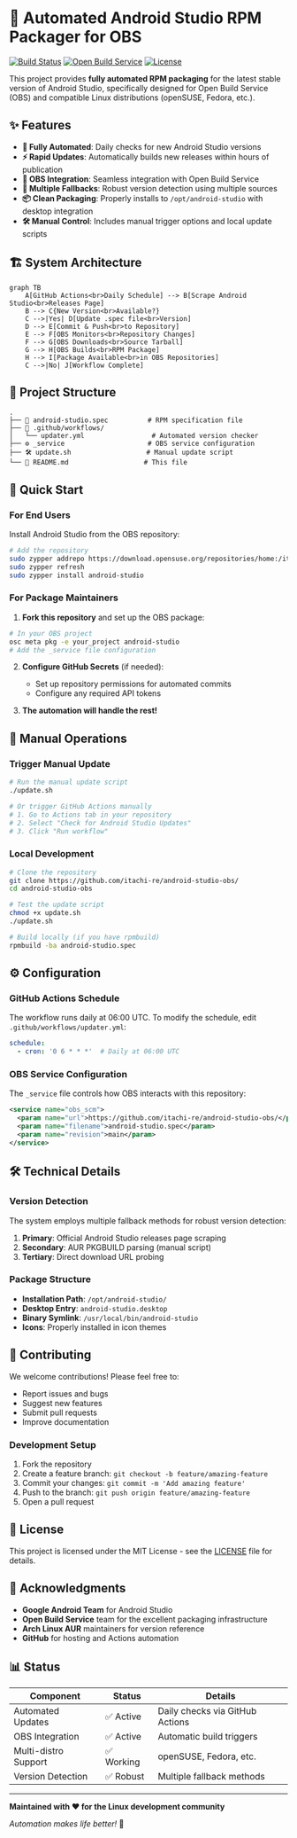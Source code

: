 # 🚀 Automated Android Studio RPM Packager for OBS

[![Build Status](https://img.shields.io/github/actions/workflow/status/itachi-re/android-studio-obs/updater.yml?branch=main)](https://github.com/itachi-re/android-studio-obs/actions)
[![Open Build Service](https://img.shields.io/badge/OBS-Package-blue)](https://build.opensuse.org/projects/home:itachi_re/packages/android-studio/repositories/openSUSE_Tumbleweed/binaries)
[![License](https://img.shields.io/badge/license-MIT-green)](LICENSE)

This project provides **fully automated RPM packaging** for the latest stable version of Android Studio, specifically designed for Open Build Service (OBS) and compatible Linux distributions (openSUSE, Fedora, etc.).

## ✨ Features

- **🤖 Fully Automated**: Daily checks for new Android Studio versions
- **⚡ Rapid Updates**: Automatically builds new releases within hours of publication
- **🔧 OBS Integration**: Seamless integration with Open Build Service
- **🔄 Multiple Fallbacks**: Robust version detection using multiple sources
- **📦 Clean Packaging**: Properly installs to `/opt/android-studio` with desktop integration
- **🛠️ Manual Control**: Includes manual trigger options and local update scripts

## 🏗️ System Architecture

```mermaid
graph TB
    A[GitHub Actions<br>Daily Schedule] --> B[Scrape Android Studio<br>Releases Page]
    B --> C{New Version<br>Available?}
    C -->|Yes| D[Update .spec file<br>Version]
    D --> E[Commit & Push<br>to Repository]
    E --> F[OBS Monitors<br>Repository Changes]
    F --> G[OBS Downloads<br>Source Tarball]
    G --> H[OBS Builds<br>RPM Package]
    H --> I[Package Available<br>in OBS Repositories]
    C -->|No| J[Workflow Complete]
```

## 📁 Project Structure

```
.
├── 📄 android-studio.spec          # RPM specification file
├── 🔧 .github/workflows/
│   └── updater.yml                 # Automated version checker
├── ⚙️ _service                     # OBS service configuration
├── 🛠️ update.sh                   # Manual update script
└── 📖 README.md                   # This file
```

## 🚀 Quick Start

### For End Users

Install Android Studio from the OBS repository:

```bash
# Add the repository 
sudo zypper addrepo https://download.opensuse.org/repositories/home:/itachi_re/openSUSE_Tumbleweed/home:itachi_re.repo
sudo zypper refresh
sudo zypper install android-studio
```

### For Package Maintainers

1. **Fork this repository** and set up the OBS package:

```bash
# In your OBS project
osc meta pkg -e your_project android-studio
# Add the _service file configuration
```

2. **Configure GitHub Secrets** (if needed):
   - Set up repository permissions for automated commits
   - Configure any required API tokens

3. **The automation will handle the rest!**

## 🔧 Manual Operations

### Trigger Manual Update

```bash
# Run the manual update script
./update.sh

# Or trigger GitHub Actions manually
# 1. Go to Actions tab in your repository
# 2. Select "Check for Android Studio Updates"
# 3. Click "Run workflow"
```

### Local Development

```bash
# Clone the repository
git clone https://github.com/itachi-re/android-studio-obs/
cd android-studio-obs

# Test the update script
chmod +x update.sh
./update.sh

# Build locally (if you have rpmbuild)
rpmbuild -ba android-studio.spec
```

## ⚙️ Configuration

### GitHub Actions Schedule

The workflow runs daily at 06:00 UTC. To modify the schedule, edit `.github/workflows/updater.yml`:

```yaml
schedule:
  - cron: '0 6 * * *'  # Daily at 06:00 UTC
```

### OBS Service Configuration

The `_service` file controls how OBS interacts with this repository:

```xml
<service name="obs_scm">
  <param name="url">https://github.com/itachi-re/android-studio-obs/</param>
  <param name="filename">android-studio.spec</param>
  <param name="revision">main</param>
</service>
```

## 🛠️ Technical Details

### Version Detection

The system employs multiple fallback methods for robust version detection:

1. **Primary**: Official Android Studio releases page scraping
2. **Secondary**: AUR PKGBUILD parsing (manual script)
3. **Tertiary**: Direct download URL probing

### Package Structure

- **Installation Path**: `/opt/android-studio/`
- **Desktop Entry**: `android-studio.desktop`
- **Binary Symlink**: `/usr/local/bin/android-studio`
- **Icons**: Properly installed in icon themes

## 🤝 Contributing

We welcome contributions! Please feel free to:

- Report issues and bugs
- Suggest new features
- Submit pull requests
- Improve documentation

### Development Setup

1. Fork the repository
2. Create a feature branch: `git checkout -b feature/amazing-feature`
3. Commit your changes: `git commit -m 'Add amazing feature'`
4. Push to the branch: `git push origin feature/amazing-feature`
5. Open a pull request

## 📝 License

This project is licensed under the MIT License - see the [LICENSE](LICENSE) file for details.

## 🙏 Acknowledgments

- **Google Android Team** for Android Studio
- **Open Build Service** team for the excellent packaging infrastructure
- **Arch Linux AUR** maintainers for version reference
- **GitHub** for hosting and Actions automation

## 📊 Status

| Component | Status | Details |
|-----------|--------|---------|
| Automated Updates | ✅ Active | Daily checks via GitHub Actions |
| OBS Integration | ✅ Active | Automatic build triggers |
| Multi-distro Support | ✅ Working | openSUSE, Fedora, etc. |
| Version Detection | ✅ Robust | Multiple fallback methods |

---

**Maintained with ❤️ for the Linux development community**

*Automation makes life better!* 🤖
